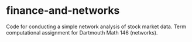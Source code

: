 # finance-and-networks

Code for conducting a simple network analysis of stock market data. Term computational assignment for Dartmouth Math 146 (networks).
